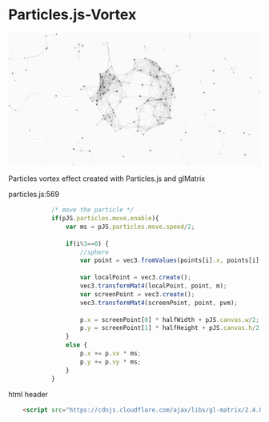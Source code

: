 # Particles.js-Vortex

![Screenshot](https://raw.githubusercontent.com/Florin-Birgu/Particles.js-Vortex/master/screenshot.png)

Particles vortex effect created with Particles.js and glMatrix

particles.js:569
```javascript
            /* move the particle */
            if(pJS.particles.move.enable){
                var ms = pJS.particles.move.speed/2;

                if(i%3==0) {
                    //sphere
                    var point = vec3.fromValues(points[i].x, points[i].y, points[i].z);

                    var localPoint = vec3.create();
                    vec3.transformMat4(localPoint, point, m);
                    var screenPoint = vec3.create();
                    vec3.transformMat4(screenPoint, point, pvm);

                    p.x = screenPoint[0] * halfWidth + pJS.canvas.w/2;
                    p.y = screenPoint[1] * halfHeight + pJS.canvas.h/2;
                }
                else {
                    p.x += p.vx * ms;
                    p.y += p.vy * ms;
                }
            }
```

html header
```html
    <script src="https://cdnjs.cloudflare.com/ajax/libs/gl-matrix/2.4.0/gl-matrix-min.js"></script>

```